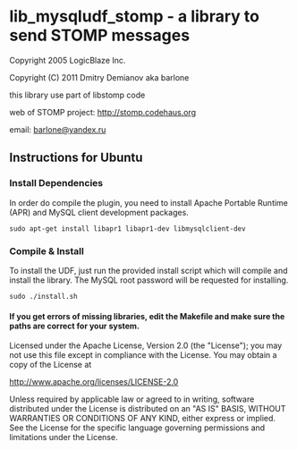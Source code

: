 # lib_mysqludf_stomp - a library to send STOMP messages

Copyright 2005 LogicBlaze Inc.

Copyright (C) 2011 Dmitry Demianov aka barlone

this library use part of libstomp code

web of STOMP project: http://stomp.codehaus.org

email: barlone@yandex.ru


## Instructions for Ubuntu

### Install Dependencies
In order do compile the plugin, you need to install Apache Portable Runtime (APR) and MySQL client development packages.

`sudo apt-get install libapr1 libapr1-dev libmysqlclient-dev`

### Compile & Install
To install the UDF, just run the provided install script which will compile and install the library.
The MySQL root password will be requested for installing.

`sudo ./install.sh`

#### If you get errors of missing libraries, edit the Makefile and make sure the paths are correct for your system.

Licensed under the Apache License, Version 2.0 (the "License");
you may not use this file except in compliance with the License.
You may obtain a copy of the License at

http://www.apache.org/licenses/LICENSE-2.0

Unless required by applicable law or agreed to in writing, software
distributed under the License is distributed on an "AS IS" BASIS,
WITHOUT WARRANTIES OR CONDITIONS OF ANY KIND, either express or
implied.
See the License for the specific language governing permissions and
limitations under the License.
